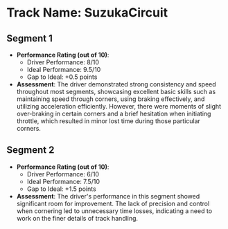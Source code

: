 # Track Name: SuzukaCircuit

## Segment 1
- **Performance Rating (out of 10)**:
    - Driver Performance: 8/10
    - Ideal Performance: 9.5/10
    - Gap to Ideal: +0.5 points
- **Assessment**:
The driver demonstrated strong consistency and speed throughout most segments, showcasing excellent basic skills such as maintaining speed through corners, using braking effectively, and utilizing acceleration efficiently. However, there were moments of slight over-braking in certain corners and a brief hesitation when initiating throttle, which resulted in minor lost time during those particular corners.

## Segment 2
- **Performance Rating (out of 10)**:
    - Driver Performance: 6/10
    - Ideal Performance: 7.5/10
    - Gap to Ideal: +1.5 points
- **Assessment**:
The driver's performance in this segment showed significant room for improvement. The lack of precision and control when cornering led to unnecessary time losses, indicating a need to work on the finer details of track handling.